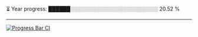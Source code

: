 
⏳ Year progress: ██████░░░░░░░░░░░░░░░░░░░░░░░░ 20.52 %

---

[![Progress Bar CI](https://github.com/thatoranzhevyy/thatoranzhevyy/actions/workflows/node.js.yml/badge.svg)](https://github.com/thatoranzhevyy/thatoranzhevyy/actions/workflows/node.js.yml)

